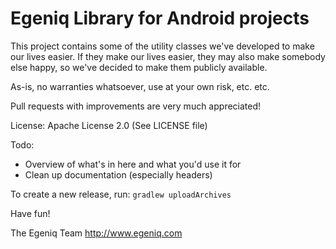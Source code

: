 Egeniq Library for Android projects
===================================

This project contains some of the utility classes we've developed to make our lives easier. If they make our lives easier, they may also make somebody else happy, so we've decided to make them publicly available.

As-is, no warranties whatsoever, use at your own risk, etc. etc.

Pull requests with improvements are very much appreciated!

License: Apache License 2.0 (See LICENSE file)

Todo:
* Overview of what's in here and what you'd use it for
* Clean up documentation (especially headers)

To create a new release, run: `gradlew uploadArchives`

Have fun!

The Egeniq Team
http://www.egeniq.com
